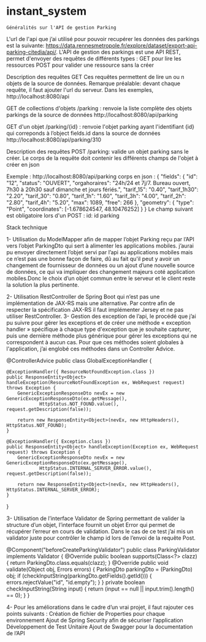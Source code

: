 # instant_system
	Généralités sur l'API de gestion Parking
L'url de l'api que j’ai utilisé pour pouvoir recupérer les données des parkings est la suivante:  https://data.rennesmetropole.fr/explore/dataset/export-api-parking-citedia/api/. 
L'API de gestion des parkings est une API REST, permet d'envoyer des requêtes de différents types :
	GET pour lire les ressources
	POST pour valider une ressource sans la créer
	
Description des requêtes GET
Ces requêtes permettent de lire un ou n objets de la source de données.
    Remarque préalable:
	devant chaque requête, il faut ajouter l'url du serveur. Dans les exemples, http://localhost:8080/api
	
GET de collections d'objets
/parking : renvoie la liste complète des objets parkings de la source de données http://localhost:8080/api/parking

GET d'un objet
/parking/{id} : renvoie l'objet parking ayant l'identifiant {id} qui correponds à l’object fields.id dans la source de données
http://localhost:8080/api/parking/310

Description des requêtes POST
/parking: valide un objet parking sans le créer. Le corps de la requête doit contenir les différents champs de l'objet à créer en json

Exemple :
http://localhost:8080/api/parking
corps en json :
{
"fields": {
		"id": "12",
		"status": "OUVERT",
		"orgahoraires": "24h/24 et 7j/7. Bureau ouvert, 7h30 à 20h30 sauf dimanche et jours fériés.",
		"tarif_15": "0.40",
		"tarif_1h30": "2.20",
		"tarif_30": "0.80",
		"tarif_1h": "1.60",
		"tarif_3h": "4.00",
		"tarif_2h": "2.80",
		"tarif_4h": "5.20",
		"max": 1089,
		"free": 266
	},
	"geometry": {
		"type": "Point",
		"coordinates": [-1.678624547, 48.10476252]
	}
}
Le champ suivant est obligatoire lors d'un POST :
id: id parking
 

Stack technique

1- Utilisation du ModelMapper afin de mapper l’objet Parking reçu par l’API vers l’objet ParkingDto qui sert à alimenter les applications mobiles.
j’aurai pu envoyer directement l’objet servi par l’api au applications mobiles mais ce n’est pas une bonne façon de faire, dû au fait qu'il peut y avoir un changement de fournisseur de données ou un ajout d’une nouvelle source de données, ce qui va impliquer des changement majeurs coté application mobiles.Donc le choix d’un objet commun entre le serveur et le client reste la solution la plus pertinente.

2- Utilisation RestController de Spring Boot qui n’est pas une implémentation de JAX-RS mais une alternative. Par contre afin de respecter la spécification JAX-RS il faut implémenter Jersey et ne pas utiliser RestController.
3- Gestion des exception de l’api, le procédé que j’ai pu suivre pour gérer les exceptions et de créer une méthode « exception handler » spécifique à chaque type d'exception que je souhaite capturer, puis une dernière méthode plus générique pour gérer les exceptions qui ne correspondent à aucun cas. Pour que ces méthodes soient globales à l'application, j’ai englobé ces méthodes dans un Controller Advice.

@ControllerAdvice
public class GlobalExceptionHandler {
	
	@ExceptionHandler({ ResourceNotFoundException.class })
	public ResponseEntity<Object> handleException(ResourceNotFoundException ex, WebRequest request) throws Exception {
		GenericExceptionResponseDto nevEx = new GenericExceptionResponseDto(ex.getMessage(),
				HttpStatus.NOT_FOUND.value(), request.getDescription(false));

		return new ResponseEntity<Object>(nevEx, new HttpHeaders(), HttpStatus.NOT_FOUND);
	}

	@ExceptionHandler({ Exception.class })
	public ResponseEntity<Object> handleException(Exception ex, WebRequest request) throws Exception {
		GenericExceptionResponseDto nevEx = new GenericExceptionResponseDto(ex.getMessage(),
				HttpStatus.INTERNAL_SERVER_ERROR.value(), request.getDescription(false));

		return new ResponseEntity<Object>(nevEx, new HttpHeaders(), HttpStatus.INTERNAL_SERVER_ERROR);
	}
}

3- Utilisation de l’interface Validator de Spring permettant de valider la structure d’un objet, l’interface fournit un objet Error qui permet de récupérer l’erreur en cours de validation. Dans le cas de ce test j’ai mis un validator juste pour contrôler le champ id lors de l’envoi de la requête Post.

@Component("beforeCreateParkingValidator")
public class ParkingValidator implements Validator {
    @Override
    public boolean supports(Class<?> clazz) {
        return ParkingDto.class.equals(clazz);
    }
     @Override
    public void validate(Object obj, Errors errors) {
    	ParkingDto parkingDto = (ParkingDto) obj;
        if (checkInputString(parkingDto.getFields().getId())) {
            errors.rejectValue("id", "id.empty");
        }
    }
    private boolean checkInputString(String input) {
        return (input == null || input.trim().length() == 0);
    }
}
 
4- Pour les améliorations dans le cadre d’un vrai projet, il faut rajouter ces points suivants :
	Création de fichier de Properties pour chaque environnement
	Ajout de Spring Security afin de sécuriser l’application 
	Développement de Test Unitaire
	Ajout de Swagger pour la documentation de l’API
 
